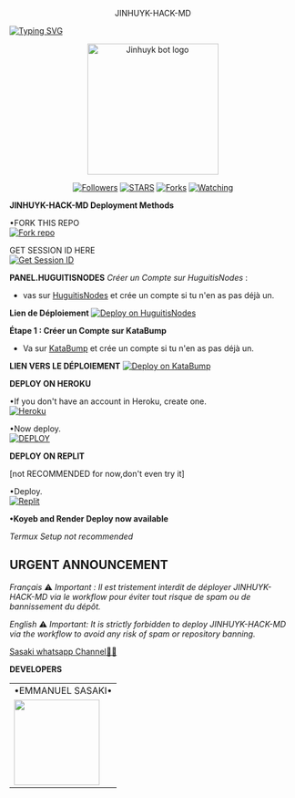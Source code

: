 <p align="center">
JINHUYK-HACK-MD
</p>

<a href="https://git.io/typing-svg"><img src="https://readme-typing-svg.demolab.com?font=Black+Ops+One&size=50&pause=1000&color=DAA520&center=true&width=910&height=100&lines=THANKS FOR CHOOSING +JINHUYK-HACK-MD;MULTI+DEVICE+WHATSAPP+BOT" alt="Typing SVG" /></a>
  </p>

<p align="center">
  <a href="https://github.com/jin-hack-creator">
    <img alt="Jinhuyk bot logo" height="230" src="https://i.postimg.cc/sx2KY0mS/JINHUYK-MD-V1.jpg">
  </a>
</p>

<p align="center">
  <a href="https://github.com/jin-hack-creator?tab=followers"><img title="Followers" src="https://img.shields.io/github/followers/jin-hack-creator?label=Followers&style=social"></a>
  <a href="https://github.com/jin-hack-creator/JINHUYK-HACK-MD/stargazers/"><img title="STARS" src="https://img.shields.io/github/stars/jin-hack-creator/JINHUYK-HACK-MD?&style=social"></a>
  <a href="https://github.com/jin-hack-creator/JINHUYK-HACK-MD/network/members"><img title="Forks" src="https://img.shields.io/github/forks/jin-hack-creator/JINHUYK-HACK-MD?style=social"></a>
  <a href="https://github.com/jin-hack-creator/JINHUYK-HACK-MD/watchers"><img title="Watching" src="https://img.shields.io/github/watchers/jin-hack-creator/JINHUYK-HACK-MD?label=Watching&style=social"></a>
</p>

 **JINHUYK-HACK-MD Deployment Methods**

•FORK THIS REPO
 <br>
 <a href='https://github.com/jin-hack-creator/JINHUYK-HACK-MD/fork' target="_blank"><img alt='Fork repo' src='https://img.shields.io/badge/Fork-black?style=for-the-badge&logo=git&logoColor=white'/></a>

 GET SESSION ID HERE
 <br>
 <a href='https://jinhuyk-pairing-server.onrender.com/' target="_blank"><img alt='Get Session ID' src='https://img.shields.io/badge/Get session id-blue?style=for-the-badge&logo=opencv&logoColor=white'/></a> 


**PANEL.HUGUITISNODES**
*Créer un Compte sur HuguitisNodes*
:
   - vas sur  [HuguitisNodes](https://dash.huguitisnodes.host/register?ref=iflpl35U) et crée un compte si tu n'en as pas déjà un.

 **Lien de Déploiement**
<a href='https://panel.huguitisnodes.host/server/623d1dcf/' target="_blank"><img alt='Deploy on HuguitisNodes' src='https://img.shields.io/badge/-DEPLOY-blue?style=for-the-badge&logo=panel&logoColor=white'/></a>

**Étape 1 : Créer un Compte sur KataBump**

   - Va sur [KataBump](https://katabump.com/fr) et crée un compte si tu n'en as pas déjà un.

**LIEN VERS LE DÉPLOIEMENT**
<a href='https://control.katabump.com/server/db762baa/files' target="_blank"><img alt='Deploy on KataBump' src='https://img.shields.io/badge/-DEPLOY-blue?style=for-the-badge&logo=panel&logoColor=white'/></a>

**DEPLOY ON HEROKU**

•If you don't have an account in Heroku, create one.
   <br>
    <a href='https://signup.heroku.com/' target="_blank"><img alt='Heroku' src='https://img.shields.io/badge/-Create-purple?style=for-the-badge&logo=heroku&logoColor=white'/></a>

•Now deploy.
    <br>
    <a href='https://dashboard.heroku.com/new?template=https://github.com/jin-hack-creator/JINHUYK-HACK-MD' target="_blank"><img alt='DEPLOY' src='https://img.shields.io/badge/-DEPLOY-purple?style=for-the-badge&logo=heroku&logoColor=white'/></a>


**DEPLOY ON REPLIT**

[not RECOMMENDED for now,don't even try it]

•Deploy.
    <br>
    <a href='https://github.com/jin-hack-creator/JINHUYK-HACK-MD' target="_blank"><img alt='Replit' src='https://img.shields.io/badge/-Deploy-red?style=for-the-badge&logo=replit&logoColor=white'/></a>

**•Koyeb and Render Deploy now available**

_Termux Setup not recommended_



## URGENT ANNOUNCEMENT

*Français*
⚠️ *Important : Il est tristement interdit de déployer JINHUYK-HACK-MD via le workflow pour éviter tout risque de spam ou de bannissement du dépôt.*

*English*
⚠️ *Important: It is strictly forbidden to deploy JINHUYK-HACK-MD via the workflow to avoid any risk of spam or repository banning.*


[Sasaki  whatsapp Channel🧑‍💻](https://whatsapp.com/channel/0029Vajrhmz96H4IsEjh4a41)

**DEVELOPERS**

<table>
  <tr>
    <td>•EMMANUEL SASAKI•</td>
  </tr>
  <tr>
    <td><a href="https://github.com/jin-hack-creator"><img src="https://i.imgur.com/1YWlaIx.jpeg" width="150"</td>
  </tr>
</table>